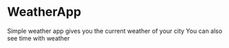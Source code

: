 # WeatherApp
Simple weather app gives you the current weather of your city
You can also see time with weather
